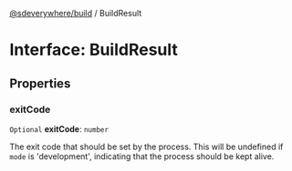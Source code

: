 [@sdeverywhere/build](../index.md) / BuildResult

# Interface: BuildResult

## Properties

### exitCode

 `Optional` **exitCode**: `number`

The exit code that should be set by the process.  This will be undefined
if `mode` is 'development', indicating that the process should be kept alive.

